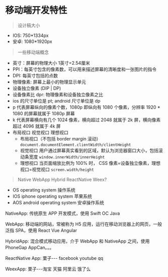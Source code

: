 # 移动端开发特性

> 设计稿大小

- IOS: 750*1334px
- 安卓: 1080*1920px

> 一些移动端概念

- 英寸：屏幕的物理大小 1英寸=2.54厘米
- PPI：每英寸包含的像素数，可以用来描述屏幕的清晰度和一张图片的指令
- DPI: 每英寸包括的点数
- 物理像素: 屏幕上最小的物理显示单元
- 设备独立像素 (DIP | DP)
- 设备像素比 dpr: 物理像素和设备独立像素之比
- ios 的尺寸单位是 pt; android 尺寸单位是 dp
- p 代表屏幕纵向的像素个数，1080p 即纵向有 1080 个像素，分辨率 1920 * 1080 的屏幕就属于 1080p 屏幕
- k 代表屏幕横向有几个 1024 像素，横向超过 2048 就属于 2k 屏，横向像素超过 4096 就属于 4k 屏
- 布局视口 视觉视口 理想视口
  - 布局视口（不包括 border margin 滚动）`document.documentElement.clientWidth/clientHeight`
  - 视觉视口 用户通过屏幕真实看到的区域，默认为浏览器窗口大小，包括滚动条宽度 `window.innerWidth/innerHeight`
  - 理想视口 当页面缩放比例为 100% 时， CSS 像素=设备独立像素，理想视口=视觉视口 `screen.width/height`

> Native WebApp Hybrid ReactNative Weex?

- OS operating system 操作系统
- IOS iphone operating system 苹果系统
- AOS android operating system 安卓操作系统

NativeApp: 传统原生 APP 开发模式，使用 Swift OC Java

WebApp: 移动端的网站，常被称为 H5 应用，运行在移动浏览器上的网页，一般泛指 SPA，使用 React Vue Angular

HybridApp: 混合模式移动应用，介于 WebApp 和 NativeApp 之间，使用 PhoneGap AppCan。。。

ReactNative App: 栗子--- facebook youtube qq

WeexApp: 栗子---淘宝 天猫 阿里云 饿了么